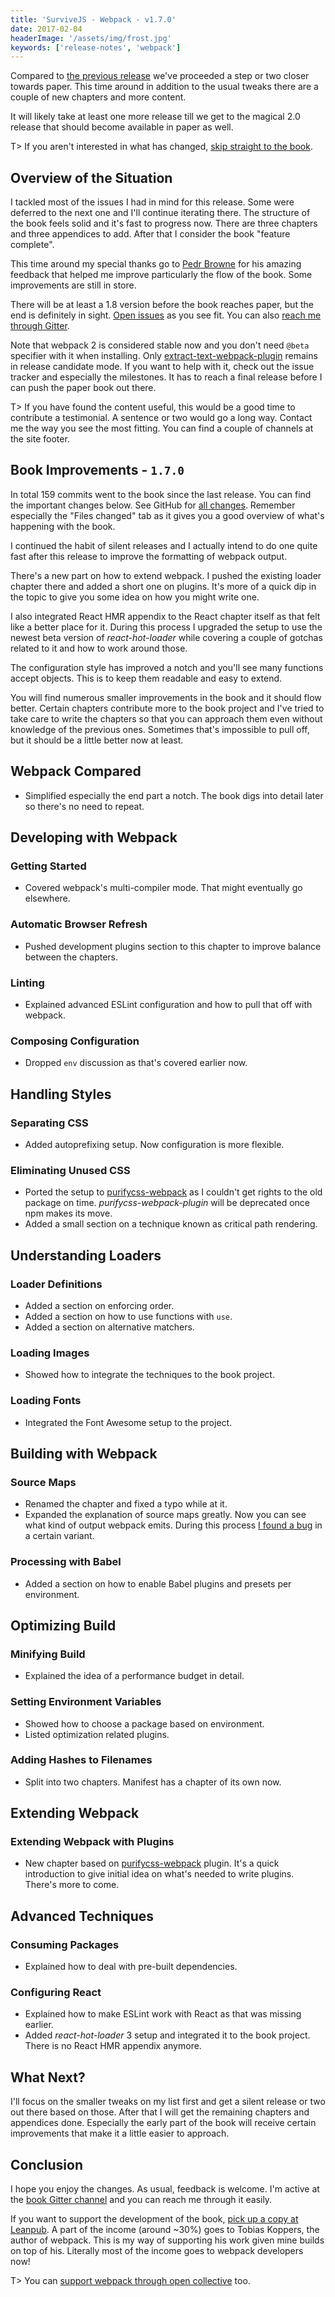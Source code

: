```yaml
---
title: 'SurviveJS - Webpack - v1.7.0'
date: 2017-02-04
headerImage: '/assets/img/frost.jpg'
keywords: ['release-notes', 'webpack']
---
```


Compared to [the previous release](../survivejs-webpack-160) we've proceeded a step or two closer towards paper. This time around in addition to the usual tweaks there are a couple of new chapters and more content.

It will likely take at least one more release till we get to the magical 2.0 release that should become available in paper as well.

T> If you aren't interested in what has changed, [skip straight to the book](/webpack/preface).

## Overview of the Situation

I tackled most of the issues I had in mind for this release. Some were deferred to the next one and I'll continue iterating there. The structure of the book feels solid and it's fast to progress now. There are three chapters and three appendices to add. After that I consider the book "feature complete".

This time around my special thanks go to [Pedr Browne](https://github.com/Undistraction) for his amazing feedback that helped me improve particularly the flow of the book. Some improvements are still in store.

There will be at least a 1.8 version before the book reaches paper, but the end is definitely in sight. [Open issues](https://github.com/survivejs/webpack/issues) as you see fit. You can also [reach me through Gitter](https://gitter.im/survivejs/webpack).

Note that webpack 2 is considered stable now and you don't need `@beta` specifier with it when installing. Only [extract-text-webpack-plugin](https://github.com/webpack-contrib/extract-text-webpack-plugin) remains in release candidate mode. If you want to help with it, check out the issue tracker and especially the milestones. It has to reach a final release before I can push the paper book out there.

T> If you have found the content useful, this would be a good time to contribute a testimonial. A sentence or two would go a long way. Contact me the way you see the most fitting. You can find a couple of channels at the site footer.

## Book Improvements - `1.7.0`

In total 159 commits went to the book since the last release. You can find the important changes below. See GitHub for [all changes](https://github.com/survivejs/webpack/compare/v1.6.0...v1.7.0). Remember especially the "Files changed" tab as it gives you a good overview of what's happening with the book.

I continued the habit of silent releases and I actually intend to do one quite fast after this release to improve the formatting of webpack output.

There's a new part on how to extend webpack. I pushed the existing loader chapter there and added a short one on plugins. It's more of a quick dip in the topic to give you some idea on how you might write one.

I also integrated React HMR appendix to the React chapter itself as that felt like a better place for it. During this process I upgraded the setup to use the newest beta version of *react-hot-loader* while covering a couple of gotchas related to it and how to work around those.

The configuration style has improved a notch and you'll see many functions accept objects. This is to keep them readable and easy to extend.

You will find numerous smaller improvements in the book and it should flow better. Certain chapters contribute more to the book project and I've tried to take care to write the chapters so that you can approach them even without knowledge of the previous ones. Sometimes that's impossible to pull off, but it should be a little better now at least.

## Webpack Compared

* Simplified especially the end part a notch. The book digs into detail later so there's no need to repeat.

## Developing with Webpack

### Getting Started

* Covered webpack's multi-compiler mode. That might eventually go elsewhere.

### Automatic Browser Refresh

* Pushed development plugins section to this chapter to improve balance between the chapters.

### Linting

* Explained advanced ESLint configuration and how to pull that off with webpack.

### Composing Configuration

* Dropped `env` discussion as that's covered earlier now.

## Handling Styles

### Separating CSS

* Added autoprefixing setup. Now configuration is more flexible.

### Eliminating Unused CSS

* Ported the setup to [purifycss-webpack](http://npmjs.org/package/purifycss-webpack) as I couldn't get rights to the old package on time. *purifycss-webpack-plugin* will be deprecated once npm makes its move.
* Added a small section on a technique known as critical path rendering.

## Understanding Loaders

### Loader Definitions

* Added a section on enforcing order.
* Added a section on how to use functions with `use`.
* Added a section on alternative matchers.

### Loading Images

* Showed how to integrate the techniques to the book project.

### Loading Fonts

* Integrated the Font Awesome setup to the project.

## Building with Webpack

### Source Maps

* Renamed the chapter and fixed a typo while at it.
* Expanded the explanation of source maps greatly. Now you can see what kind of output webpack emits. During this process [I found a bug](https://github.com/webpack/webpack/issues/4176) in a certain variant.

### Processing with Babel

* Added a section on how to enable Babel plugins and presets per environment.

## Optimizing Build

### Minifying Build

* Explained the idea of a performance budget in detail.

### Setting Environment Variables

* Showed how to choose a package based on environment.
* Listed optimization related plugins.

### Adding Hashes to Filenames

* Split into two chapters. Manifest has a chapter of its own now.

## Extending Webpack

### Extending Webpack with Plugins

* New chapter based on [purifycss-webpack](https://github.com/webpack-contrib/purifycss-webpack) plugin. It's a quick introduction to give initial idea on what's needed to write plugins. There's more to come.

## Advanced Techniques

### Consuming Packages

* Explained how to deal with pre-built dependencies.

### Configuring React

* Explained how to make ESLint work with React as that was missing earlier.
* Added *react-hot-loader* 3 setup and integrated it to the book project. There is no React HMR appendix anymore.

## What Next?

I'll focus on the smaller tweaks on my list first and get a silent release or two out there based on those. After that I will get the remaining chapters and appendices done. Especially the early part of the book will receive certain improvements that make it a little easier to approach.

## Conclusion

I hope you enjoy the changes. As usual, feedback is welcome. I'm active at the [book Gitter channel](https://gitter.im/survivejs/webpack) and you can reach me through it easily.

If you want to support the development of the book, [pick up a copy at Leanpub](https://leanpub.com/survivejs-webpack). A part of the income (around ~30%) goes to Tobias Koppers, the author of webpack. This is my way of supporting his work given mine builds on top of his. Literally most of the income goes to webpack developers now!

T> You can [support webpack through open collective](https://opencollective.com/webpack) too.
